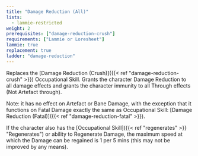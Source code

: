 ```yaml
---
title: "Damage Reduction (All)"
lists:
  - lammie-restricted
weight: 2
prerequisites: ["damage-reduction-crush"]
requirements: ["Lammie or Loresheet"]
lammie: true
replacement: true
ladder: "damage-reduction"
---
```


Replaces the [Damage Reduction (Crush)]({{< ref "damage-reduction-crush" >}}) Occupational Skill. Grants the character Damage Reduction to all damage effects and grants the character immunity to all Through effects (Not Artefact through).

Note: it has no effect on Artefact or Bane Damage, with the exception that it functions on Fatal Damage exactly the same as Occupational Skill: [Damage Reduction (Fatal)]({{< ref "damage-reduction-fatal" >}}).

If the character also has the [Occupational Skill]({{< ref "regenerates" >}} "Regenerates") or ability to Regenerate Damage, the maximum speed at which the Damage can be regained is 1 per 5 mins (this may not be improved by any means).
